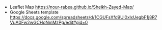 - Leaflet Map https://nour-rabea.github.io/Sheikh-Zayed-Map/
- Google Sheets template https://docs.google.com/spreadsheets/d/1CGUFsXfd9Ul0xlxUegbF1j8R7VuA0Fw2wGCHoNmMzPg/edit#gid=0

